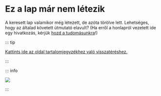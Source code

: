 # Ez a lap már nem létezik

A keresett lap valamikor még létezett, de azóta törölve lett. Lehetséges, hogy az általad követett útmutató elavult? (Ha erről a honlapról vezetett ide egy hivatkozás, kérjük [hozd a tudomásunkra](https://github.com/hacks-guide/Guide_Wii/issues)!)

::: tip

[Kattints ide az oldal tartalomjegyzékhez való visszatéréshez.](site-navigation)

:::

::: info

![](https://http.cat/410)

:::
